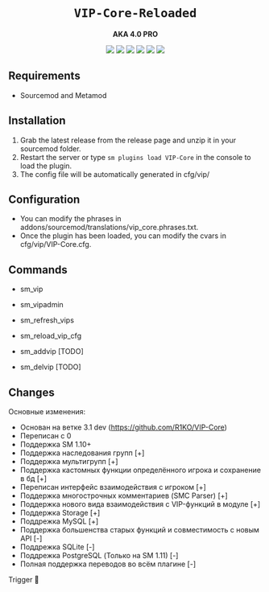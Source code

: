 <div align="center">
  <h1><code>VIP-Core-Reloaded</code></h1>
  <p>
    <strong>AKA 4.0 PRO</strong>
  </p>
  <p style="margin-bottom: 0.5ex;">
    <img
        src="https://img.shields.io/github/downloads/theelsaud/VIP-Core-Reloaded/total"
    />
    <img
        src="https://img.shields.io/github/last-commit/theelsaud/VIP-Core-Reloaded"
    />
    <img
        src="https://img.shields.io/github/issues/theelsaud/VIP-Core-Reloaded"
    />
    <img
        src="https://img.shields.io/github/issues-closed/theelsaud/VIP-Core-Reloaded"
    />
    <img
        src="https://img.shields.io/github/repo-size/theelsaud/VIP-Core-Reloaded"
    />
    <img
        src="https://img.shields.io/github/workflow/status/theelsaud/VIP-Core-Reloaded/Compile%20and%20release"
    />
  </p>
</div>


## Requirements ##
- Sourcemod and Metamod


## Installation ##
1. Grab the latest release from the release page and unzip it in your sourcemod folder.
2. Restart the server or type `sm plugins load VIP-Core` in the console to load the plugin.
3. The config file will be automatically generated in cfg/vip/

## Configuration ##
- You can modify the phrases in addons/sourcemod/translations/vip_core.phrases.txt.
- Once the plugin has been loaded, you can modify the cvars in cfg/vip/VIP-Core.cfg.

## Commands ##
- sm_vip
- sm_vipadmin
- sm_refresh_vips
- sm_reload_vip_cfg

- sm_addvip [TODO]
- sm_delvip [TODO]

## Changes  ##
Основные изменения:  
- Основан на ветке 3.1 dev (https://github.com/R1KO/VIP-Core)
- Переписан с 0
- Поддержка SM 1.10+
- Поддержка наследования групп [+]
- Поддержка мультигрупп [+]
- Поддержка кастомных функции определённого игрока и сохранение в бд [+]
- Переписан интерфейс взаимодействия с игроком [+]
- Поддержка многострочных комментариев (SMC Parser) [+]
- Поддержка нового вида взаимодействия с VIP-функций в модуле [+]
- Поддержка Storage [+]
- Поддрежка MySQL [+]
- Поддержка большенства старых функций и совместимость с новым API [-]
- Поддрежка SQLite [-]
- Поддрежка PostgreSQL (Только на SM 1.11) [-]
- Полная поддержка переводов во всём плагине [-]

Trigger 🥚